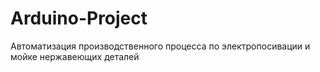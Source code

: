 # Arduino-Project
Автоматизация производственного процесса по электропосивации и мойке нержавеющих деталей
